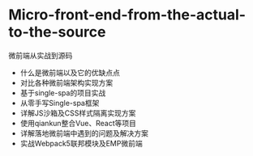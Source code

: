 # Micro-front-end-from-the-actual-to-the-source
微前端从实战到源码 

- 什么是微前端以及它的优缺点点
- 对比各种微前端架构实现方案
- 基于single-spa的项目实战
- 从零手写Single-spa框架
- 详解JS沙箱及CSS样式隔离实现方案
- 使用qiankun整合Vue、React等项目
- 详解落地微前端中遇到的问题及解决方案
- 实战Webpack5联邦模块及EMP微前端
